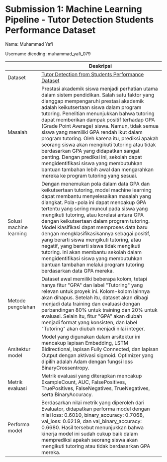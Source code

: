 # Submission 1: Machine Learning Pipeline - Tutor Detection Students Performance Dataset
Nama: Muhammad Yafi

Username dicoding: muhammad_yafi_079    

| | Deskripsi |
| ----------- | ----------- |
| Dataset | [Tutor Detection from Students Performance Dataset](https://www.kaggle.com/datasets/rabieelkharoua/students-performance-dataset) |
| Masalah | Prestasi akademik siswa menjadi perhatian utama dalam sistem pendidikan. Salah satu faktor yang dianggap mempengaruhi prestasi akademik adalah keikutsertaan siswa dalam program tutoring. Penelitian menunjukkan bahwa tutoring dapat memberikan dampak positif terhadap GPA (Grade Point Average) siswa. Namun, tidak semua siswa yang memiliki GPA rendah ikut dalam program tutoring. Oleh karena itu, prediksi apakah seorang siswa akan mengikuti tutoring atau tidak berdasarkan GPA yang didapatkan sangat penting. Dengan prediksi ini, sekolah dapat mengidentifikasi siswa yang membutuhkan bantuan tambahan lebih awal dan mengarahkan mereka ke program tutoring yang sesuai. |
| Solusi machine learning | Dengan menemukan pola dalam data GPA dan keikutsertaan tutoring, model machine learning dapat membantu menyelesaikan masalah yang diangkat. Pola-pola ini dapat mencakup GPA tertentu yang sering muncul pada siswa yang mengikuti tutoring, atau korelasi antara GPA dengan keikutsertaan dalam program tutoring. Model klasifikasi dapat memproses data baru dengan mengklasifikasikannya sebagai positif, yang berarti siswa mengikuti tutoring, atau negatif, yang berarti siswa tidak mengikuti tutoring. Ini akan membantu sekolah dalam mengidentifikasi siswa yang membutuhkan bantuan tambahan melalui program tutoring berdasarkan data GPA mereka. |
| Metode pengolahan | Dataset awal memiliki beberapa kolom, tetapi hanya fitur "GPA" dan label "Tutoring" yang relevan untuk proyek ini. Kolom-kolom lainnya akan dihapus. Setelah itu, dataset akan dibagi menjadi data training dan evaluasi dengan perbandingan 80% untuk training dan 20% untuk evaluasi. Selain itu, fitur "GPA" akan diubah menjadi format yang konsisten, dan label "Tutoring" akan diubah menjadi nilai integer. |
| Arsitektur model | Model yang digunakan dalam arsitektur ini mencakup lapisan Embedding, LSTM Bidirectional, lapisan Fully Connected, dan lapisan Output dengan aktivasi sigmoid. Optimizer yang dipilih adalah Adam dengan fungsi loss BinaryCrossentropy. |
| Metrik evaluasi | Metrik evaluasi yang diterapkan mencakup ExampleCount, AUC, FalsePositives, TruePositives, FalseNegatives, TrueNegatives, serta BinaryAccuracy. |
| Performa model | Berdasarkan nilai metrik yang diperoleh dari Evaluator, didapatkan performa model dengan nilai loss: 0.6010, binary_accuracy: 0.7068, val_loss: 0.6219, dan val_binary_accuracy: 0.6680. Hasil tersebut menunjukkan bahwa kinerja model ini sudah cukup baik dalam memprediksi apakah seorang siswa akan mengikuti tutoring atau tidak berdasarkan GPA mereka. |
